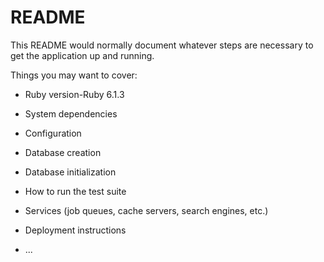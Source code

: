 # README

This README would normally document whatever steps are necessary to get the
application up and running.

Things you may want to cover:

* Ruby version-Ruby 6.1.3

* System dependencies

* Configuration

* Database creation

* Database initialization

* How to run the test suite

* Services (job queues, cache servers, search engines, etc.)

* Deployment instructions

* ...
